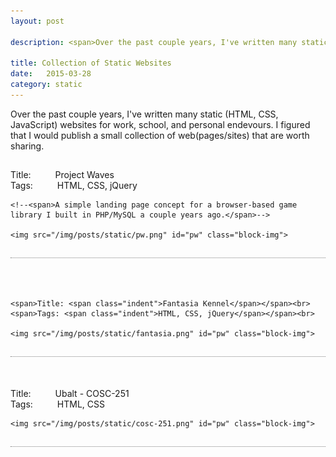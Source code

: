 ```yaml
---
layout: post

description: <span>Over the past couple years, I've written many static (HTML, CSS, JavaScript) websites for work, school, and personal endevours. I figured I'd post a small collection that are worth sharing.</span>

title: Collection of Static Websites
date:   2015-03-28
category: static
---
```


Over the past couple years, I've written many static (HTML, CSS, JavaScript) websites for work, school, and personal endevours. I figured that I would publish a small collection of web(pages/sites) that are worth sharing. 


<style type="text/css">
	.indent {
		margin-left: 35px;
	}

	.site-block {
		float: left;
		width: 100%;
		margin: 15px 100% 35px 0;
		border-bottom: thin dotted grey;
		padding-bottom: 15px;
	}

	.block-img {
		float: left;
		width: 450px;
		height: auto;
		border: thin dotted grey;
		opacity: .8;
		margin: 25px 0 0 0;
	}

</style>

<div class="site-block">
	<span>Title: <span class="indent">Project Waves</span></span><br>
	<span>Tags: <span class="indent">HTML, CSS, jQuery</span></span><br>

	<!--<span>A simple landing page concept for a browser-based game library I built in PHP/MySQL a couple years ago.</span>-->

	<img src="/img/posts/static/pw.png" id="pw" class="block-img">
</div>


<div class="site-block">

	<span>Title: <span class="indent">Fantasia Kennel</span></span><br>
	<span>Tags: <span class="indent">HTML, CSS, jQuery</span></span><br>

	<img src="/img/posts/static/fantasia.png" id="pw" class="block-img">

</div>


<div class="site-block">
	<span>Title: <span class="indent">Ubalt - COSC-251</span></span><br>
	<span>Tags: <span class="indent">HTML, CSS</span></span><br>

	<img src="/img/posts/static/cosc-251.png" id="pw" class="block-img">

</div>
